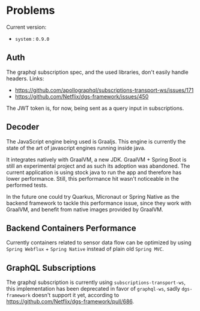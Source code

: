 # Problems

Current version:

- `system` : `0.9.0`

## Auth

The graphql subscription spec, and the used libraries, don't easily handle headers.
Links:

- https://github.com/apollographql/subscriptions-transport-ws/issues/171
- https://github.com/Netflix/dgs-framework/issues/450

The JWT token is, for now, being sent as a query input in subscriptions.

## Decoder

The JavaScript engine being used is Graaljs.
This engine is currently the state of the art of javascript engines running inside java.

It integrates natively with GraalVM, a new JDK. GraalVM + Spring Boot is still an experimental project and as such its adoption was abandoned. The current application is using stock java to run the app and therefore has lower performance. Still, this performance hit wasn't noticeable in the performed tests.

In the future one could try Quarkus, Micronaut or Spring Native as the backend framework to tackle this performance issue, since they work with GraalVM, and benefit from native images provided by GraalVM.

## Backend Containers Performance

Currently containers related to sensor data flow can be optimized by using `Spring Webflux` + `Spring Native` instead of plain old `Spring MVC`.

## GraphQL Subscriptions

The graphql subscription is currently using  `subscriptions-transport-ws`, this implementation has been deprecated in favor of `graphql-ws`, sadly `dgs-framework` doesn't support it yet, according to <https://github.com/Netflix/dgs-framework/pull/686>.

